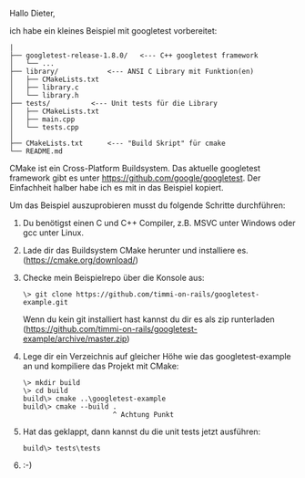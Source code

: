 Hallo Dieter,

ich habe ein kleines Beispiel mit googletest vorbereitet:

```
|
├── googletest-release-1.8.0/	<--- C++ googletest framework
│   └── ...
├── library/			<--- ANSI C Library mit Funktion(en)
│   ├── CMakeLists.txt
│   ├── library.c
│   └── library.h
├── tests/			<--- Unit tests für die Library
│   ├── CMakeLists.txt
│   ├── main.cpp
│   └── tests.cpp
│
├── CMakeLists.txt		<--- "Build Skript" für cmake
└── README.md
```

CMake ist ein Cross-Platform Buildsystem.
Das aktuelle googletest framework gibt es unter https://github.com/google/googletest.
Der Einfachheit halber habe ich es mit in das Beispiel kopiert.

Um das Beispiel auszuprobieren musst du folgende Schritte durchführen:

1. Du benötigst einen C und C++ Compiler, z.B. MSVC unter Windows oder gcc unter Linux.

2. Lade dir das Buildsystem CMake herunter und installiere es. (https://cmake.org/download/)

3. Checke mein Beispielrepo über die Konsole aus:

   `\> git clone https://github.com/timmi-on-rails/googletest-example.git`
   
   Wenn du kein git installiert hast kannst du dir es als zip runterladen (https://github.com/timmi-on-rails/googletest-example/archive/master.zip)

4. Lege dir ein Verzeichnis auf gleicher Höhe wie das googletest-example an und kompiliere das Projekt mit CMake:
   ```
   \> mkdir build
   \> cd build
   build\> cmake ..\googletest-example
   build\> cmake --build .
                         ^ Achtung Punkt
   ```

5. Hat das geklappt, dann kannst du die unit tests jetzt ausführen:

   `build\> tests\tests`

6. :-)
